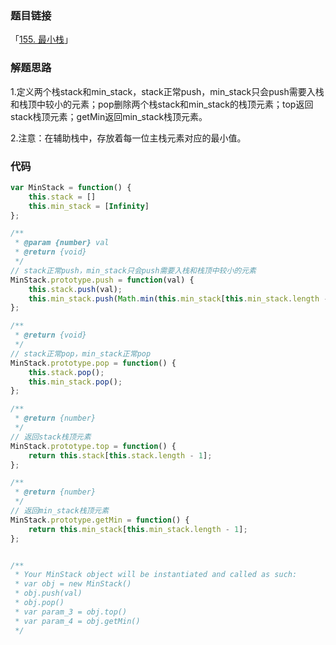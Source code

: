 ### 题目链接

「[155. 最小栈](https://leetcode.cn/problems/min-stack/)」

### 解题思路

1.定义两个栈stack和min_stack，stack正常push，min_stack只会push需要入栈和栈顶中较小的元素；pop删除两个栈stack和min_stack的栈顶元素；top返回stack栈顶元素；getMin返回min_stack栈顶元素。

2.注意：在辅助栈中，存放着每一位主栈元素对应的最小值。

### 代码

```javascript
var MinStack = function() {
    this.stack = []
    this.min_stack = [Infinity]
};

/** 
 * @param {number} val
 * @return {void}
 */
// stack正常push，min_stack只会push需要入栈和栈顶中较小的元素
MinStack.prototype.push = function(val) {
    this.stack.push(val);
    this.min_stack.push(Math.min(this.min_stack[this.min_stack.length - 1], val));
};

/**
 * @return {void}
 */
// stack正常pop，min_stack正常pop
MinStack.prototype.pop = function() {
    this.stack.pop();
    this.min_stack.pop();
};

/**
 * @return {number}
 */
// 返回stack栈顶元素
MinStack.prototype.top = function() {
    return this.stack[this.stack.length - 1];
};

/**
 * @return {number}
 */
// 返回min_stack栈顶元素
MinStack.prototype.getMin = function() {
    return this.min_stack[this.min_stack.length - 1];
};


/**
 * Your MinStack object will be instantiated and called as such:
 * var obj = new MinStack()
 * obj.push(val)
 * obj.pop()
 * var param_3 = obj.top()
 * var param_4 = obj.getMin()
 */
```

